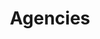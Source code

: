 ---
layout: proto/agencies
categories: [prototype]
title: Agencies
type: [sub-nav-item, prototype]
permalink: /prototype/agencies/
description:

cards:
 - title: USDA  
   img: /assets/icons/agencies/USDA-280px.png
   alt: USDA 
 - title: DOC  
   img: /assets/icons/agencies/DOC-280px.png
   alt: DOC
 - title: DOD   
   img: /assets/icons/agencies/DOD-280px.png
   alt: DOD 
 - title: DOE   
   img: /assets/icons/agencies/DOE-280px.png
   alt: DOE
 - title: HHS  
   img: /assets/icons/agencies/HHS-280px.png
   alt: HHS 
 - title: DOI  
   img: /assets/icons/agencies/DOI-280px.png
   alt: DOI 
 - title: DOS
   img: /assets/icons/agencies/DOS-280px.png
   alt: DOS 
 - title: DOT  
   img: /assets/icons/agencies/DOT-280px.png
   alt: DOT
 - title: EPA 
   img: /assets/icons/agencies/EPA-280px.png
   alt: EPA 
 - title: NASA  
   img: /assets/icons/agencies/NASA-280px.png
   alt: NASA 
 - title: NSF 
   img: /assets/icons/agencies/NSF-280px.png
   alt: NSF 
 - title: SI  
   img: /assets/icons/agencies/800px-Smithsonian_logo_color.svg_.png
   alt: SI 
 - title: USAID   
   img: /assets/icons/agencies/USAID-280px.png
   alt: USAID 
---